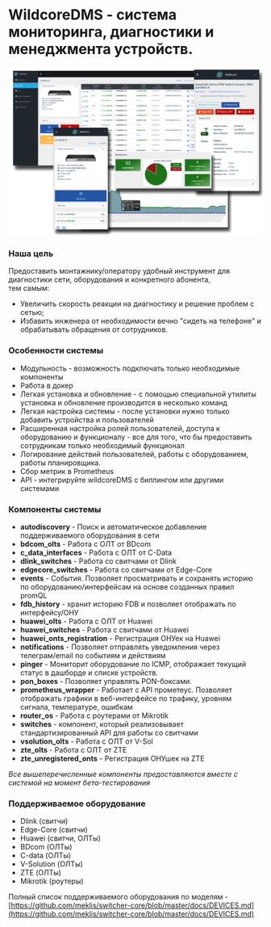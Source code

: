 # **WildcoreDMS** - система мониторинга, диагностики и менеджмента устройств.
![](./assets/main-logo.png)

### Наша цель
Предоставить монтажнику/оператору удобный инструмент для диагностики сети, оборудования и конкретного абонента,    
тем самым:

- Увеличить скорость реакции на диагностику и решение проблем с сетью;
- Избавить инженера от необходимости вечно "сидеть на телефоне" и обрабатывать обращения от сотрудников.


### Особенности системы
* Модульность - возможность подключать только необходимые компоненты
* Работа в докер
* Легкая установка и обновление - с помощью специальной утилиты установка и обновление производится в несколько команд
* Легкая настройка системы - после установки нужно только добавить устройства и пользователей
* Расширенная настройка ролей пользователей, доступа к оборудованию и функционалу - все для того, что бы предоставить сотрудникам только необходимый функционал
* Логирование действий пользователей, работы с оборудованием, работы планировщика.
* Сбор метрик в Prometheus
* API - интегрируйте wildcoreDMS с биллингом или другими системами

### Компоненты системы
* **autodiscovery** - Поиск и автоматическое добавление поддерживаемого оборудования в сети
* **bdcom_olts** - Работа с ОЛТ от BDcom
* **c_data_interfaces** - Работа с ОЛТ от C-Data
* **dlink_switches** - Работа со свитчами от Dlink
* **edgecore_switches** - Работа со свитчами от Edge-Core
* **events** - События. Позволяет просматривать и сохранять историю по оборудованию/интерфейсам на основе созданных правил promQL
* **fdb_history** - хранит историю FDB и позволяет отображать по интерфейсу/ОНУ
* **huawei_olts** - Работа с ОЛТ от Huawei
* **huawei_switches** - Работа с свитчами от Huawei
* **huawei_onts_registration** - Регистрация ОНУек на Huawei
* **notifications** - Позволяет отправлять уведомления через телеграм/email по событиям и действиям
* **pinger** - Мониторит оборудование по ICMP, отображает текущий статус в дашборде и списке устройств. 
* **pon_boxes** - Позволяет управлять PON-боксами.    
* **prometheus_wrapper** - Работает с API прометеус. Позволяет отображать графики в веб-интерфейсе по трафику, уровням сигнала, температуре, ошибкам
* **router_os** - Работа с роутерами от Mikrotik
* **switches** - компонент, который реализовывает стандартизированный API для работы со свитчами
* **vsolution_olts** - Работа с ОЛТ от V-Sol
* **zte_olts** - Работа с ОЛТ от ZTE
* **zte_unregistered_onts** - Регистрация ОНУшек на ZTE

_Все вышеперечисленные компоненты предоставляются вместе с системой на момент бета-тестирования_

### Поддерживаемое оборудование
* Dlink (свитчи)
* Edge-Core (свитчи)
* Huawei (свитчи, ОЛТы)
* BDcom (ОЛТы)
* C-data (ОЛТы)
* V-Solution (ОЛТы)
* ZTE (ОЛТы)
* Mikrotik (роутеры)

Полный список поддерживаемого оборудования по моделям - [https://github.com/meklis/switcher-core/blob/master/docs/DEVICES.md](https://github.com/meklis/switcher-core/blob/master/docs/DEVICES.md)  
